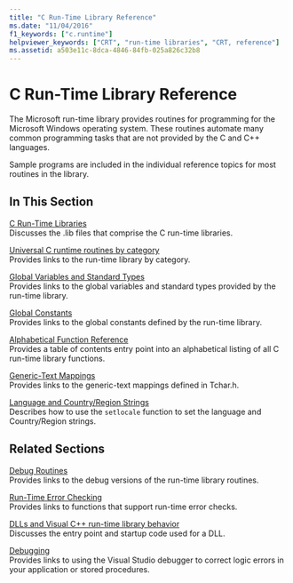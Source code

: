 ```yaml
---
title: "C Run-Time Library Reference"
ms.date: "11/04/2016"
f1_keywords: ["c.runtime"]
helpviewer_keywords: ["CRT", "run-time libraries", "CRT, reference"]
ms.assetid: a503e11c-8dca-4846-84fb-025a826c32b8
---
```

# C Run-Time Library Reference

The Microsoft run-time library provides routines for programming for the Microsoft Windows operating system. These routines automate many common programming tasks that are not provided by the C and C++ languages.

Sample programs are included in the individual reference topics for most routines in the library.

## In This Section

[C Run-Time Libraries](../c-runtime-library/crt-library-features.md)<br/>
Discusses the .lib files that comprise the C run-time libraries.

[Universal C runtime routines by category](../c-runtime-library/run-time-routines-by-category.md)<br/>
Provides links to the run-time library by category.

[Global Variables and Standard Types](../c-runtime-library/global-variables-and-standard-types.md)<br/>
Provides links to the global variables and standard types provided by the run-time library.

[Global Constants](../c-runtime-library/global-constants.md)<br/>
Provides links to the global constants defined by the run-time library.

[Alphabetical Function Reference](../c-runtime-library/reference/crt-alphabetical-function-reference.md)<br/>
Provides a table of contents entry point into an alphabetical listing of all C run-time library functions.

[Generic-Text Mappings](../c-runtime-library/generic-text-mappings.md)<br/>
Provides links to the generic-text mappings defined in Tchar.h.

[Language and Country/Region Strings](../c-runtime-library/locale-names-languages-and-country-region-strings.md)<br/>
Describes how to use the `setlocale` function to set the language and Country/Region strings.

## Related Sections

[Debug Routines](../c-runtime-library/debug-routines.md)<br/>
Provides links to the debug versions of the run-time library routines.

[Run-Time Error Checking](../c-runtime-library/run-time-error-checking.md)<br/>
Provides links to functions that support run-time error checks.

[DLLs and Visual C++ run-time library behavior](../build/run-time-library-behavior.md)<br/>
Discusses the entry point and startup code used for a DLL.

[Debugging](/visualstudio/debugger/debugging-in-visual-studio)<br/>
Provides links to using the Visual Studio debugger to correct logic errors in your application or stored procedures.

